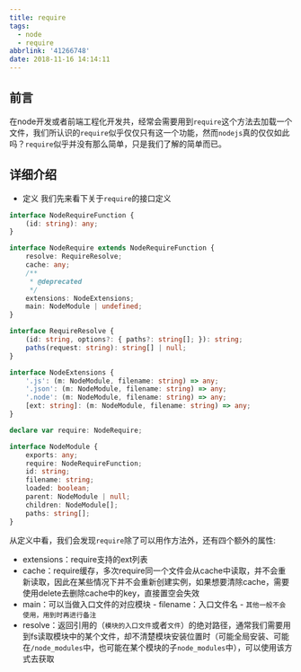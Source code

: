 ```yaml
---
title: require
tags:
  - node
  - require
abbrlink: '41266748'
date: 2018-11-16 14:14:11
---
```

## 前言
在node开发或者前端工程化开发共，经常会需要用到`require`这个方法去加载一个文件，我们所认识的`require`似乎仅仅只有这一个功能，然而`nodejs`真的仅仅如此吗？`require`似乎并没有那么简单，只是我们了解的简单而已。

## 详细介绍
- 定义
我们先来看下关于`require`的接口定义
```typescript
interface NodeRequireFunction {
    (id: string): any;
}

interface NodeRequire extends NodeRequireFunction {
    resolve: RequireResolve;
    cache: any;
    /**
     * @deprecated
     */
    extensions: NodeExtensions;
    main: NodeModule | undefined;
}

interface RequireResolve {
    (id: string, options?: { paths?: string[]; }): string;
    paths(request: string): string[] | null;
}

interface NodeExtensions {
    '.js': (m: NodeModule, filename: string) => any;
    '.json': (m: NodeModule, filename: string) => any;
    '.node': (m: NodeModule, filename: string) => any;
    [ext: string]: (m: NodeModule, filename: string) => any;
}

declare var require: NodeRequire;

interface NodeModule {
    exports: any;
    require: NodeRequireFunction;
    id: string;
    filename: string;
    loaded: boolean;
    parent: NodeModule | null;
    children: NodeModule[];
    paths: string[];
}
```
从定义中看，我们会发现`require`除了可以用作方法外，还有四个额外的属性:
   + extensions：require支持的ext列表
   + cache：require缓存，多次require同一个文件会从cache中读取，并不会重新读取，因此在某些情况下并不会重新创建实例，如果想要清除cache，需要使用delete去删除cache中的key，直接置空会失效
   + main：可以当做入口文件的对应模块
    - filename：入口文件名
    - `其他一般不会使用，用到时再进行备注`
   + resolve：返回引用的（`模块的入口文件`或者`文件`）的绝对路径，通常我们需要用到fs读取模块中的某个文件，却不清楚模块安装位置时（可能全局安装、可能在`/node_modules`中，也可能在某个模块的子`node_modules`中），可以使用该方式去获取

